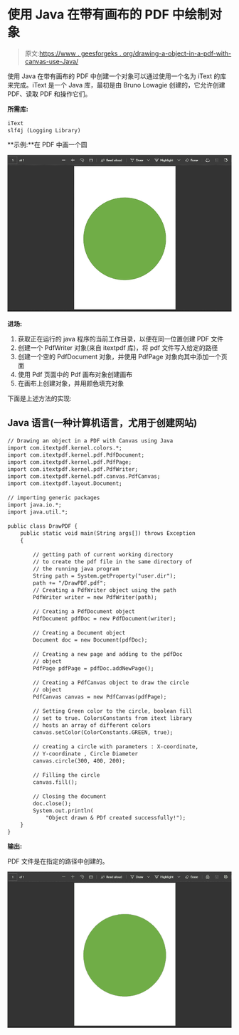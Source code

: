 # 使用 Java 在带有画布的 PDF 中绘制对象

> 原文:[https://www . geesforgeks . org/drawing-a-object-in-a-pdf-with-canvas-use-Java/](https://www.geeksforgeeks.org/drawing-an-object-in-a-pdf-with-canvas-using-java/)

使用 Java 在带有画布的 PDF 中创建一个对象可以通过使用一个名为 iText 的库来完成。iText 是一个 Java 库，最初是由 Bruno Lowagie 创建的，它允许创建 PDF、读取 PDF 和操作它们。

**所需库:**

```
iText
slf4j (Logging Library)
```

**示例:**在 PDF 中画一个圆

![](img/42534928960aafc1a065b38881d32a3a.png)

**进场:**

1.  获取正在运行的 java 程序的当前工作目录，以便在同一位置创建 PDF 文件
2.  创建一个 PdfWriter 对象(来自 itextpdf 库)，将 pdf 文件写入给定的路径
3.  创建一个空的 PdfDocument 对象，并使用 PdfPage 对象向其中添加一个页面
4.  使用 Pdf 页面中的 Pdf 画布对象创建画布
5.  在画布上创建对象，并用颜色填充对象

下面是上述方法的实现:

## Java 语言(一种计算机语言，尤用于创建网站)

```
// Drawing an object in a PDF with Canvas using Java
import com.itextpdf.kernel.colors.*;
import com.itextpdf.kernel.pdf.PdfDocument;
import com.itextpdf.kernel.pdf.PdfPage;
import com.itextpdf.kernel.pdf.PdfWriter;
import com.itextpdf.kernel.pdf.canvas.PdfCanvas;
import com.itextpdf.layout.Document;

// importing generic packages
import java.io.*;
import java.util.*;

public class DrawPDF {
    public static void main(String args[]) throws Exception
    {

        // getting path of current working directory
        // to create the pdf file in the same directory of
        // the running java program
        String path = System.getProperty("user.dir");
        path += "/DrawPDF.pdf";
        // Creating a PdfWriter object using the path
        PdfWriter writer = new PdfWriter(path);

        // Creating a PdfDocument object
        PdfDocument pdfDoc = new PdfDocument(writer);

        // Creating a Document object
        Document doc = new Document(pdfDoc);

        // Creating a new page and adding to the pdfDoc
        // object
        PdfPage pdfPage = pdfDoc.addNewPage();

        // Creating a PdfCanvas object to draw the circle
        // object
        PdfCanvas canvas = new PdfCanvas(pdfPage);

        // Setting Green color to the circle, boolean fill
        // set to true. ColorsConstants from itext library
        // hosts an array of different colors
        canvas.setColor(ColorConstants.GREEN, true);

        // creating a circle with parameters : X-coordinate,
        // Y-coordinate , Circle Diameter
        canvas.circle(300, 400, 200);

        // Filling the circle
        canvas.fill();

        // Closing the document
        doc.close();
        System.out.println(
            "Object drawn & PDf created successfully!");
    }
}
```

**输出:**

PDF 文件是在指定的路径中创建的。

![](img/74a17e10e35d9e562c34e26bd813dc89.png)